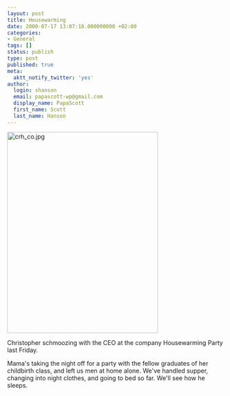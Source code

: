 ```yaml
---
layout: post
title: Housewarming
date: 2000-07-17 13:07:18.000000000 +02:00
categories:
- General
tags: []
status: publish
type: post
published: true
meta:
  aktt_notify_twitter: 'yes'
author:
  login: shanson
  email: papascott-wp@gmail.com
  display_name: PapaScott
  first_name: Scott
  last_name: Hanson
---
```

<p><img src="https://res.cloudinary.com/papascott/image/upload/wordpress/wp-content/uploads/2000/07/crhhousewarming.jpg" height="467" width="350" border="0" alt="crh_co.jpg" /></p>
<p>Christopher schmoozing with the CEO at the company Housewarming Party last Friday. </p>
<p>Mama's taking the night off for a party with the fellow graduates of her childbirth class, and left us men at home alone. We've handled supper, changing into night clothes, and going to bed so far. We'll see how he sleeps.</p>
